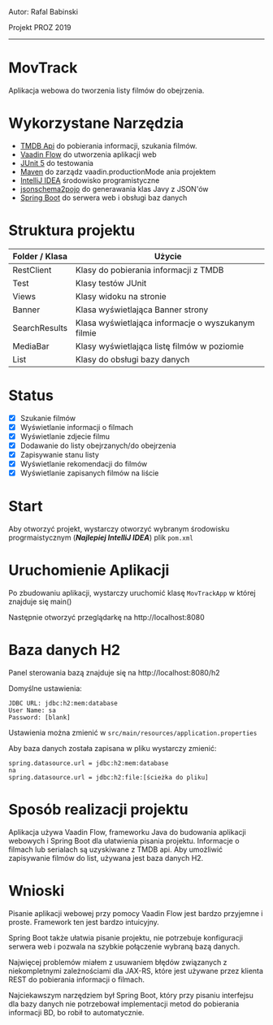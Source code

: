 
Autor: Rafal Babinski

Projekt PROZ 2019

------------------------------
# MovTrack
Aplikacja webowa do tworzenia listy filmów do obejrzenia.
 
# Wykorzystane Narzędzia
 - [TMDB Api](https://developers.themoviedb.org/3/) do pobierania informacji, szukania filmów.
 - [Vaadin Flow](https://vaadin.com/flow) do utworzenia aplikacji web
 - [JUnit 5](https://junit.org/junit5/) do testowania
 - [Maven](https://maven.apache.org/) do zarządz
                <property>
                    <name>vaadin.productionMode</name>
                </property>
            </activation>
            <properties>ania projektem
 - [IntelliJ IDEA](https://www.jetbrains.com/idea/) środowisko programistyczne
 - [jsonschema2pojo](http://www.jsonschema2pojo.org/) do generawania klas Javy z JSON'ów
 - [Spring Boot](https://spring.io/projects/spring-boot) do serwera web i obsługi baz danych

# Struktura projektu
Folder / Klasa  |   Użycie
--------------- |------------
RestClient      | Klasy do pobierania informacji z TMDB
Test            | Klasy testów JUnit
Views           | Klasy widoku na stronie
Banner          | Klasa wyświetlająca Banner strony
SearchResults   | Klasa wyświetlająca informacje o wyszukanym filmie
MediaBar        | Klasy wyświetlająca listę filmów w poziomie
List            | Klasy do obsługi bazy danych

# Status
 - [X] Szukanie filmów
 - [X] Wyświetlanie informacji o filmach
 - [X] Wyświetlanie zdjecie filmu
 - [X] Dodawanie do listy obejrzanych/do obejrzenia
 - [X] Zapisywanie stanu listy
 - [X] Wyświetlanie rekomendacji do filmów
 - [X] Wyświetlanie zapisanych filmów na liście

# Start
Aby otworzyć projekt, wystarczy otworzyć wybranym środowisku progrmaistycznym (**_Najlepiej IntelliJ IDEA_**)
plik `pom.xml`

# Uruchomienie Aplikacji
Po zbudowaniu aplikacji, wystarczy uruchomić klasę `MovTrackApp` w której znajduje się main()

Następnie otworzyć przeglądarkę na http://localhost:8080

# Baza danych H2
Panel sterowania bazą znajduje się na http://localhost:8080/h2

Domyślne ustawienia:

    JDBC URL: jdbc:h2:mem:database
    User Name: sa
    Password: [blank]

Ustawienia można zmienić w `src/main/resources/application.properties`

Aby baza danych została zapisana w pliku wystarczy zmienić:

    spring.datasource.url = jdbc:h2:mem:database
    na
    spring.datasource.url = jdbc:h2:file:[ścieżka do pliku]
    
# Sposób realizacji projektu
Aplikacja używa Vaadin Flow, frameworku Java do budowania aplikacji webowych i Spring Boot dla ułatwienia pisania projektu.
Informacje o filmach lub serialach są uzyskiwane z TMDB api. Aby umożliwić zapisywanie filmów do list, używana jest baza danych H2.


# Wnioski
 Pisanie aplikacji webowej przy pomocy Vaadin Flow jest bardzo przyjemne i proste. Framework ten jest bardzo intuicyjny.
 
 Spring Boot także ułatwia pisanie projektu, nie potrzebuje konfiguracji serwera web i pozwala na szybkie połączenie wybraną bazą danych.
 
 Najwięcej problemów miałem z usuwaniem błędów związanych z niekompletnymi zależnościami dla JAX-RS, które jest używane przez klienta REST do
 pobierania informacji o filmach. 
 
 Najciekawszym narzędziem był Spring Boot, który przy pisaniu interfejsu dla bazy danych nie potrzebował
 implementacji metod do pobierania informacji BD, bo robił to automatycznie.
    